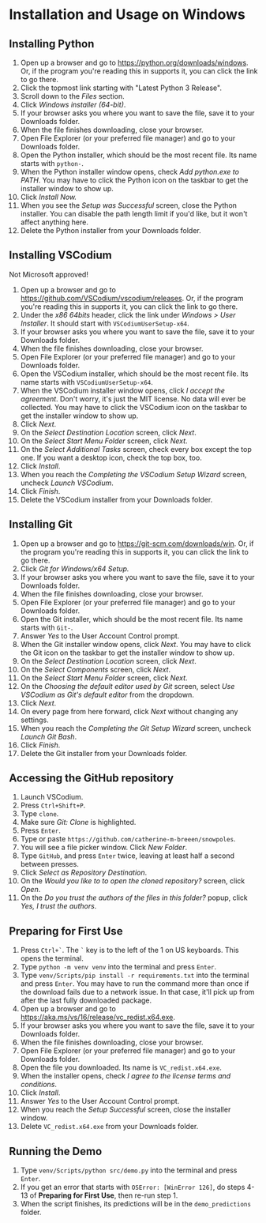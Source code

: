 # Installation and Usage on Windows


## Installing Python
1. Open up a browser and go to https://python.org/downloads/windows. Or, if the program you're reading this in supports it, you can click the link to go there.
2. Click the topmost link starting with "Latest Python 3 Release".
3. Scroll down to the *Files* section.
4. Click *Windows installer (64-bit)*.
5. If your browser asks you where you want to save the file, save it to your Downloads folder.
6. When the file finishes downloading, close your browser.
7. Open File Explorer (or your preferred file manager) and go to your Downloads folder.
8. Open the Python installer, which should be the most recent file. Its name starts with `python-`.
9. When the Python installer window opens, check *Add python.exe to PATH*. You may have to click the Python icon on the taskbar to get the installer window to show up.
10. Click *Install Now.*
11. When you see the *Setup was Successful* screen, close the Python installer. You can disable the path length limit if you'd like, but it won't affect anything here.
12. Delete the Python installer from your Downloads folder.


## Installing VSCodium
Not Microsoft approved!

1. Open up a browser and go to https://github.com/VSCodium/vscodium/releases. Or, if the program you're reading this in supports it, you can click the link to go there.
2. Under the *x86 64bits* header, click the link under *Windows > User Installer*. It should start with `VSCodiumUserSetup-x64`.
3. If your browser asks you where you want to save the file, save it to your Downloads folder.
4. When the file finishes downloading, close your browser.
5. Open File Explorer (or your preferred file manager) and go to your Downloads folder.
6. Open the VSCodium installer, which should be the most recent file. Its name starts with `VSCodiumUserSetup-x64`.
7. When the VSCodium installer window opens, click *I accept the agreement*. Don't worry, it's just the MIT license. No data will ever be collected. You may have to click the VSCodium icon on the taskbar to get the installer window to show up.
8. Click *Next*.
9. On the *Select Destination Location* screen, click *Next*.
10. On the *Select Start Menu Folder* screen, click *Next*.
11. On the *Select Additional Tasks* screen, check every box except the top one. If you want a desktop icon, check the top box, too.
12. Click *Install*.
13. When you reach the *Completing the VSCodium Setup Wizard* screen, uncheck *Launch VSCodium*.
14. Click *Finish*.
15. Delete the VSCodium installer from your Downloads folder.


## Installing Git
1. Open up a browser and go to https://git-scm.com/downloads/win. Or, if the program you're reading this in supports it, you can click the link to go there.
2. Click *Git for Windows/x64 Setup.*
3. If your browser asks you where you want to save the file, save it to your Downloads folder.
4. When the file finishes downloading, close your browser.
5. Open File Explorer (or your preferred file manager) and go to your Downloads folder.
6. Open the Git installer, which should be the most recent file. Its name starts with `Git-`.
7. Answer *Yes* to the User Account Control prompt.
8. When the Git installer window opens, click *Next*. You may have to click the Git icon on the taskbar to get the installer window to show up.
9.  On the *Select Destination Location* screen, click *Next*.
10. On the *Select Components* screen, click *Next*.
11. On the *Select Start Menu Folder* screen, click *Next*.
12. On the *Choosing the default editor used by Git* screen, select *Use VSCodium as Git's default editor* from the dropdown.
13. Click *Next*.
14. On every page from here forward, click *Next* without changing any settings.
15. When you reach the *Completing the Git Setup Wizard* screen, uncheck *Launch Git Bash*.
16. Click *Finish*.
17. Delete the Git installer from your Downloads folder.


## Accessing the GitHub repository
1. Launch VSCodium.
2. Press `Ctrl+Shift+P`.
3. Type `clone`.
4. Make sure *Git: Clone* is highlighted.
5. Press `Enter`.
6. Type or paste `https://github.com/catherine-m-breeen/snowpoles`.
7. You will see a file picker window. Click *New Folder*.
8. Type `GitHub`, and press `Enter` twice, leaving at least half a second between presses.
9. Click *Select as Repository Destination*.
10. On the *Would you like to to open the cloned repository?* screen, click *Open*.
11. On the *Do you trust the authors of the files in this folder?* popup, click *Yes, I trust the authors*.


## Preparing for First Use
1. Press `` Ctrl+` ``. The `` ` `` key is to the left of the 1 on US keyboards. This opens the terminal.
2. Type `python -m venv venv` into the terminal and press `Enter`.
3. Type `venv/Scripts/pip install -r requirements.txt` into the terminal and press `Enter`. You may have to run the command more than once if the download fails due to a network issue. In that case, it'll pick up from after the last fully downloaded package.
4. Open up a browser and go to https://aka.ms/vs/16/release/vc_redist.x64.exe.
5. If your browser asks you where you want to save the file, save it to your Downloads folder.
6. When the file finishes downloading, close your browser.
7. Open File Explorer (or your preferred file manager) and go to your Downloads folder.
8. Open the file you downloaded. Its name is `VC_redist.x64.exe`.
9. When the installer opens, check *I agree to the license terms and conditions*.
10. Click *Install*.
11. Answer *Yes* to the User Account Control prompt.
12. When you reach the *Setup Successful* screen, close the installer window.
13. Delete `VC_redist.x64.exe` from your Downloads folder.


## Running the Demo
1. Type `venv/Scripts/python src/demo.py` into the terminal and press `Enter`.
2. If you get an error that starts with `OSError: [WinError 126]`, do steps 4-13 of **Preparing for First Use**, then re-run step 1.
3. When the script finishes, its predictions will be in the `demo_predictions` folder.